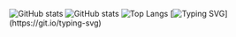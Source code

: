 ![GitHub stats](https://github-readme-stats.vercel.app/api?username=codejoaker13&show_icons=true&theme=tokyonight)
![GitHub stats](https://github-readme-stats.vercel.app/api?username=codejoaker13&show_icons=true&theme=tokyonight)
![Top Langs](https://github-readme-stats.vercel.app/api/top-langs/?username=codejoaker13&layout=compact&theme=tokyonight)
[![Typing SVG](https://readme-typing-svg.demolab.com?font=Fira+Code&duration=2000&pause=1000&color=F70000&center=true&vCenter=true&width=435&lines=%24+Initializing+System...;Access+Granted+%E2%9C%94;Welcome+to+the+Matrix...)](https://git.io/typing-svg)
